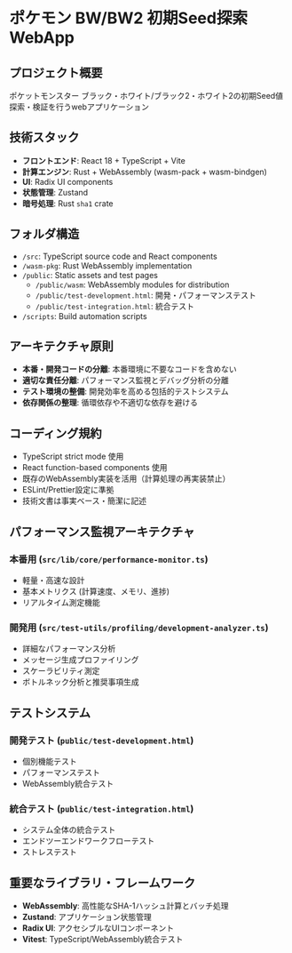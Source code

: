 # ポケモン BW/BW2 初期Seed探索 WebApp

## プロジェクト概要
ポケットモンスター ブラック・ホワイト/ブラック2・ホワイト2の初期Seed値探索・検証を行うwebアプリケーション

## 技術スタック
- **フロントエンド**: React 18 + TypeScript + Vite
- **計算エンジン**: Rust + WebAssembly (wasm-pack + wasm-bindgen) 
- **UI**: Radix UI components
- **状態管理**: Zustand
- **暗号処理**: Rust `sha1` crate

## フォルダ構造
- `/src`: TypeScript source code and React components
- `/wasm-pkg`: Rust WebAssembly implementation
- `/public`: Static assets and test pages
  - `/public/wasm`: WebAssembly modules for distribution
  - `/public/test-development.html`: 開発・パフォーマンステスト
  - `/public/test-integration.html`: 統合テスト
- `/scripts`: Build automation scripts

## アーキテクチャ原則
- **本番・開発コードの分離**: 本番環境に不要なコードを含めない
- **適切な責任分離**: パフォーマンス監視とデバッグ分析の分離
- **テスト環境の整備**: 開発効率を高める包括的テストシステム
- **依存関係の整理**: 循環依存や不適切な依存を避ける

## コーディング規約
- TypeScript strict mode 使用
- React function-based components 使用
- 既存のWebAssembly実装を活用（計算処理の再実装禁止）
- ESLint/Prettier設定に準拠
- 技術文書は事実ベース・簡潔に記述

## パフォーマンス監視アーキテクチャ
### 本番用 (`src/lib/core/performance-monitor.ts`)
- 軽量・高速な設計
- 基本メトリクス (計算速度、メモリ、進捗)
- リアルタイム測定機能

### 開発用 (`src/test-utils/profiling/development-analyzer.ts`)
- 詳細なパフォーマンス分析
- メッセージ生成プロファイリング
- スケーラビリティ測定
- ボトルネック分析と推奨事項生成

## テストシステム
### 開発テスト (`public/test-development.html`)
- 個別機能テスト
- パフォーマンステスト
- WebAssembly統合テスト

### 統合テスト (`public/test-integration.html`)
- システム全体の統合テスト
- エンドツーエンドワークフローテスト
- ストレステスト

## 重要なライブラリ・フレームワーク
- **WebAssembly**: 高性能なSHA-1ハッシュ計算とバッチ処理
- **Zustand**: アプリケーション状態管理
- **Radix UI**: アクセシブルなUIコンポーネント
- **Vitest**: TypeScript/WebAssembly統合テスト
